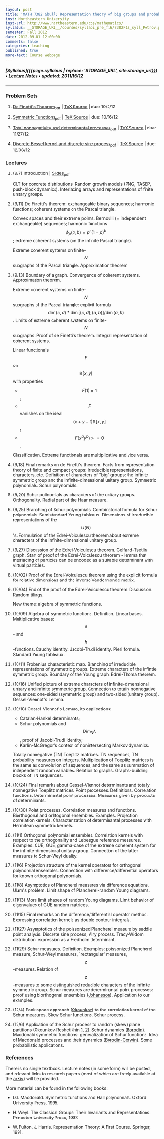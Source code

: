 ```yaml
---
layout: post
title: 'MATH 7382 &bull; Representation theory of big groups and probability (Graduate topics course)'
inst: Northeastern University
inst-url: http://www.northeastern.edu/cos/mathematics/
syllabus: __STORAGE_URL__/courses/syllabi_pre_f16/7382F12_syll_Petrov.pdf
semester: Fall 2012
date: 2012-09-01 12:00:00
comments: false
categories: teaching
published: true
more-text: Course webpage
---
```


##### [Syllabus]({{page.syllabus | replace: '__STORAGE_URL__', site.storage_url}}) &bull; [Lecture Notes]({{site.storage_url}}/courses/7382F12/LectureNotes.pdf) &bull; updated: 2011/15/12

<!--more-->
<hr>

### Problem Sets


1. [De Finetti's Theorem<sub>pdf</sub>]({{site.storage_url}}/courses/7382F12/problems/ProblemSet1.pdf) \| [TeX Source]({{site.storage_url}}/courses/7382F12/problems/ProblemSet1.tex) \| due: 10/2/12

2. [Symmetric Functions<sub>pdf</sub>]({{site.storage_url}}/courses/7382F12/problems/ProblemSet2.pdf) \| [TeX Source]({{site.storage_url}}/courses/7382F12/problems/ProblemSet2.tex) \| due: 10/16/12

3. [Total nonnegativity and determinantal processes<sub>pdf</sub>]({{site.storage_url}}/courses/7382F12/problems/ProblemSet3.pdf) \| [TeX Source]({{site.storage_url}}/courses/7382F12/problems/ProblemSet3.tex) \| due: 11/27/12

4. [Discrete Bessel kernel and discrete sine process<sub>pdf</sub>]({{site.storage_url}}/courses/7382F12/problems/ProblemSet4.pdf) \| [TeX Source]({{site.storage_url}}/courses/7382F12/problems/ProblemSet4.tex) \| due: 12/06/12


### Lectures


1. (9/7) Introduction \| [Slides<sub>pdf</sub>]({{site.storage_url}}/courses/7382F12/Slides_Lecture1.pdf)

	CLT for concrete distributions. Random growth models (PNG, TASEP, push-block dynamics). Interlacing arrays and representations of finite unitary groups.

2. (9/11) De Finetti's theorem: exchangeable binary sequences; harmonic functions; coherent systems on the Pascal triangle.

	Convex spaces and their extreme points. Bernoulli (= independent exchangeable) sequences; harmonic functions $$\phi_p(a,b)=p^a(1-p)^b$$; extreme coherent systems (on the infinite Pascal triangle).

	Extreme coherent systems on finite-$$N$$ subgraphs of the Pascal triangle. Approximation theorem.

3. (9/13) Boundary of a graph.
Convergence of coherent systems. Approximation theorem.

	Extreme coherent systems on finite-$$N$$ subgraphs of the Pascal triangle: explicit formula $$\dim(c,d)*\dim[(c,d);(a,b)]/\dim(a,b)$$. Limits of extreme coherent systems on finite-$$N$$ subgraphs. Proof of de Finetti's theorem. Integral representation of coherent systems.

	Linear functionals $$F$$ on $$\mathbb{R}[x,y]$$ with properties

	* $$F(1)=1$$;
	* $$F$$ vanishes on the ideal $$(x+y-1)\mathbb{R}[x,y]$$;
	* $$F(x^ay^b)>=0$$.

	Classification. Extreme functionals are multiplicative and vice versa.

4. (9/18) Final remarks on de Finetti's theorem. Facts from representation theory of finite and compact groups: irreducible representations, characters, etc. Definition of characters of
\"big\" groups: the infinite symmetric group and the infinite-dimensional unitary group. Symmetric polynomials. Schur polynomials.

5. (9/20) Schur polinomials as characters of the unitary groups. Orthogonality. Radial part of the Haar measure.

6. (9/25) Branching of Schur polynomials. Combinatorial formula for Schur polynomials. Semistandard Young tableaux. Dimensions of irreducible representations of the $$U(N)$$'s. Formulation of the Edrei-Voiculescu theorem about extreme characters of the infinite-dimensional unitary group.

7. (9/27) Discussion of the Edrei-Voiculescu theorem. Gelfand-Tsetlin graph. Start of proof of the Edrei-Voiculescu theorem - lemma that interlacing of particles can be encoded as a suitable determinant with virtual particles.

8. (10/02) Proof of the Edrei-Voiculescu theorem using the explicit formula for relative dimensions and the inverse Vandermonde matrix.

9. (10/04) End of the proof of the Edrei-Voiculescu theorem. Discussion. Random tilings.

	New theme: algebra of symmetric functions.

10. (10/09) Algebra of symmetric functions. Definition. Linear bases. Multiplicative bases: $$e$$- and $$h$$-functions. Cauchy identity. Jacobi-Trudi identity. Pieri formula. Standard Young tableaux.

11. (10/11) Frobenius characteristic map. Branching of irreducible representations of symmetric groups. Extreme characters of the infintie symmetric group. Boundary of the Young graph: Edrei-Thoma theorem.

12. (10/16) Unified picture of extreme characters of infinite-dimensional unitary and infinite symmetric group. Connection to totally nonnegative sequences: one-sided (symmetric group) and two-sided (unitary group). Gessel-Viennot's Lemma.

13. (10/18) Gessel-Viennot's Lemma, its applications:

	* Catalan-Hankel determinants;
	* Schur polynomials and $$\mathrm{Dim}_N\lambda$$, proof of Jacobi-Trudi identity;
	* Karlin-McGregor's context of nonintersecting Markov dynamics.

	Totally nonnegative (TN) Toeplitz matrices. TN sequences, TN probability measures on integers. Multiplication of Toeplitz matrices is the same as convolution of sequences, and the same as summation of independent random variables. Relation to graphs. Graphs-building blocks of TN sequences.

14. (10/24) Final remarks about Gessel-Viennot determinants and totally nonnegative Toeplitz matrices. Point processes. Definitions. Correlation functions. Determinantal point processes. Measures given by products of determinants.

15. (10/30) Point processes. Correlation measures and functions. Biorthogonal and orhtogonal ensembles. Examples. Projection correlation kernels. Characterization of determinantal processes with Hermitean symmetric kernels.

16. (11/1) Orthogonal polynomial ensembles. Correlation kernels with respect to the orthogonality and Lebesgue reference measures. Examples: CUE, GUE, gamma-case of the extreme coherent system for the infinite-dimensional unitary group. Connection of the latter measures to Schur-Weyl duality.

17. (11/6) Projection structure of the kernel operators for orthogonal polynomial ensembles. Connection with difference/differential operators for known orthogonal polynomials.

18. (11/8) Asymptotics of Plancherel measures via difference equations. Ulam's problem. Limit shape of Plancherel-random Young diagrams.

19. (11/13) More limit shapes of random Young diagrams. Limit behavior of eigenvalues of GUE random matrices.

20. (11/15) Final remarks on the difference/differential operator method. Expressing correlation kernels as double contour integrals.

21. (11/27) Asymptotics of the poissonized Plancherel measure by saddle point analysis. Discrete sine process, Airy process. Tracy-Widom distribution, expression as a Fredholm determinant.

22. (11/29) Schur measures. Definition. Examples: poissonized Plancherel measure, Schur-Weyl measures, `rectangular' measures, $$z$$-measures. Relation of $$z$$-measures to some distinguished reducible characters of the infinite symmetric group. Schur measures are determinantal point processes: proof using biorthogonal ensembles ([Johansson](http://arxiv.org/abs/math/9906120)). Application to our examples.

23. (12/4) Fock space approach ([Okounkov](http://arxiv.org/abs/math/9907127)) to the correlation kernel of the Schur measures.
Skew Schur functions. Schur process.

24. (12/6) Application of the Schur process to random (skew) plane partitions (Okounkov-Reshetikhin [1](http://arxiv.org/abs/math/0107056), [2](http://arxiv.org/abs/math/0503508)). Schur dynamics ([Borodin](http://arxiv.org/abs/1001.3442)).
Macdonald symmetric functions: generalization of Schur functions. Idea of Macdonald processes and their dynamics ([Borodin-Corwin](http://arxiv.org/abs/1111.4408)). Some probabilistic applications.


### References


There is no single textbook. Lecture notes (in some form) will be posted, and relevant links to research papers (most of which are freely available at the [arXiv](http://www.arxiv.org/)) will be provided.

More material can be found in the following books:

* I.G. Macdonald. Symmetric functions and Hall polynomials. Oxford University Press, 1995.

* H. Weyl. The Classical Groups: Their Invariants and Representations. Princeton University Press, 1997.

* W. Fulton, J. Harris. Representation Theory: A First Course. Springer, 1991.
